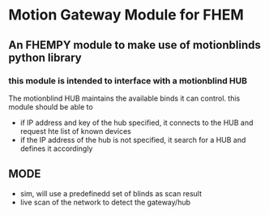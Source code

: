 # Motion Gateway Module for FHEM

## An FHEMPY module to make use of motionblinds python library

### this module is intended to interface with a motionblind HUB

The motionblind HUB maintains the available binds it can control.
this module should be able to
+ if IP address and key of the hub specified, it connects to the HUB and request hte list of known devices
+ if the IP address of the hub is not specified, it search for a HUB and defines it accordingly


## MODE
+ sim, will use a predefinedd set of blinds as scan result
+  live scan of the network to detect the gateway/hub

  
